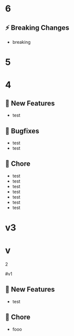# 6
## ⚡️ Breaking Changes
* breaking
# 5

# 4
## 🚀 New Features
* test

## 💊 Bugfixes
* test
* test

## 🧹 Chore
* test
* test
* test
* test
* test
* test
* test
# v3

# v
2

#v1

## 🚀 New Features
* test

## 🧹 Chore
* fooo
